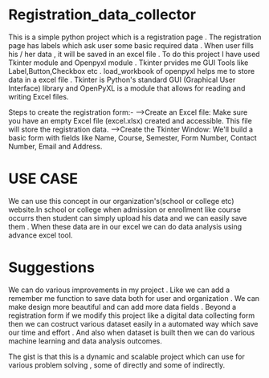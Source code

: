# Registration_data_collector
This is a simple python project which is a registration page . The registration page has labels which ask user some basic required data . When user fills his / her data , it will be saved in an excel file . 
To do this project I have used Tkinter module and Openpyxl module . Tkinter prvides me GUI Tools like Label,Button,Checkbox etc . load_workbook of openpyxl helps me to store data in a excel file .
Tkinter is Python's standard GUI (Graphical User Interface) library and OpenPyXL is a module that allows for reading and writing Excel files.

Steps to create the registration form:-
-->Create an Excel file: Make sure you have an empty Excel file (excel.xlsx) created and accessible. This file will store the registration data.
-->Create the Tkinter Window: We'll build a basic form with fields like Name, Course, Semester, Form Number, Contact Number, Email and Address.

<h1>USE CASE</h1>
We can use this concept in our organization's(school or college etc) website.In school or college when admission or enrollment like course occurrs then student can simply upload his data and we can easily save them . When these data are in our excel we can do data analysis using advance excel tool. 

<h1>Suggestions</h1>
We can do various improvements in my project . Like we can add a remember me function to save data both for user and organization . We can make design more beautiful and can add more data fields . Beyond a registration form if we modify this project like a digital data collecting form then we can costruct various dataset easily in a automated way which save our time and effort . And also when dataset is built then we can do various machine learning and data analysis outcomes.

The gist is that this is a dynamic and scalable project which can use for various problem solving , some of directly and some of indirectly.
